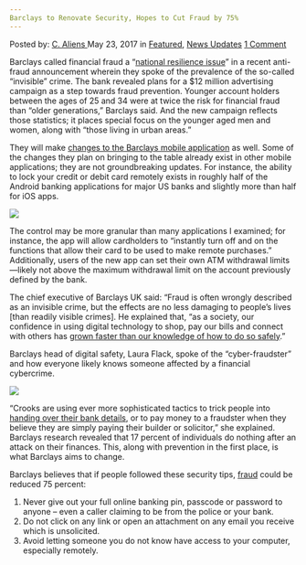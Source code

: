```yaml
---
Barclays to Renovate Security, Hopes to Cut Fraud by 75%
---
```

<article class="post-listing post-20057 post type-post status-publish format-standard has-post-thumbnail hentry category-deepdot-news category-news-updates tag-4202 tag-barclays tag-cut tag-fraud tag-hopes tag-renovate tag-security">
    <div class="post-inner">
        <span>Posted by: <a href="https://www.deepdotweb.com/author/caliens/" title="">C. Aliens </a></span>
    <span>May 23, 2017</span>
    <span>in <a href="https://www.deepdotweb.com/category/deepdot-news/" rel="category tag">Featured</a>, <a href="https://www.deepdotweb.com/category/news-updates/" rel="category tag">News Updates</a></span>
    <span><a href="https://www.deepdotweb.com/2017/05/23/barclays-renovate-security-hopes-cut-fraud-75/#comments">1 Comment</a></span>
    </p>
    <div class="clear"></div>
    <div class="entry">
    <p>Barclays called financial fraud a “<a href="http://m.belfasttelegraph.co.uk/business/news/barclays-declares-new-fightback-against-fraud-35690297.html">national resilience issue</a>” in a recent anti-fraud announcement wherein they spoke of the prevalence of the so-called “invisible” crime. The bank revealed plans for a $12 million advertising campaign as a step towards fraud prevention. Younger account holders between the ages of 25 and 34 were at twice the risk for financial fraud than “older generations,” Barclays said. And the new campaign reflects those statistics; it places special focus on the younger aged men and women, along with “those living in urban areas.”</p>
    <p>They will make <a href="https://www.thesun.co.uk/money/3508348/new-barclays-bank-app-lets-you-turn-off-your-debit-card-to-cut-down-on-scams/">changes to the Barclays mobile application</a> as well. Some of the changes they plan on bringing to the table already exist in other mobile applications; they are not groundbreaking updates. For instance, the ability to lock your credit or debit card remotely exists in roughly half of the Android banking applications for major US banks and slightly more than half for iOS apps.</p>
    <p><img class="wp-image-20062 aligncenter" src="https://www.deepdotweb.com/wp-content/uploads/2017/05/word-image-94.jpeg" srcset="https://www.deepdotweb.com/wp-content/uploads/2017/05/word-image-94.jpeg 900w, https://www.deepdotweb.com/wp-content/uploads/2017/05/word-image-94-300x156.jpeg 300w" sizes="(max-width: 900px) 100vw, 900px" /></p>
    <p>The control may be more granular than many applications I examined; for instance, the app will allow cardholders to “instantly turn off and on the functions that allow their card to be used to make remote purchases.” Additionally, users of the new app can set their own ATM withdrawal limits—likely not above the maximum withdrawal limit on the account previously defined by the bank.</p>
    <p>The chief executive of Barclays UK said: &#8220;Fraud is often wrongly described as an invisible crime, but the effects are no less damaging to people&#8217;s lives [than readily visible crimes]. He explained that, “as a society, our confidence in using digital technology to shop, pay our bills and connect with others has <a href="https://www.deepdotweb.com/2017/03/14/uk-govt-says-bitcoin-ransomware-banking-malware-top-frauds/">grown faster than our knowledge of how to do so safely</a>.”</p>
    <p>Barclays head of digital safety, Laura Flack, spoke of the “cyber-fraudster” and how everyone likely knows someone affected by a financial cybercrime.</p>
    <p><img class="wp-image-20063 aligncenter" src="https://www.deepdotweb.com/wp-content/uploads/2017/05/word-image-95.jpeg" srcset="https://www.deepdotweb.com/wp-content/uploads/2017/05/word-image-95.jpeg 800w, https://www.deepdotweb.com/wp-content/uploads/2017/05/word-image-95-300x188.jpeg 300w" sizes="(max-width: 800px) 100vw, 800px" /></p>
    <p>&#8220;Crooks are using ever more sophisticated tactics to trick people into <a href="https://www.deepdotweb.com/tag/banking/">handing over their bank details</a>, or to pay money to a fraudster when they believe they are simply paying their builder or solicitor,&#8221; she explained. Barclays research revealed that 17 percent of individuals do nothing after an attack on their finances. This, along with prevention in the first place, is what Barclays aims to change.</p>
    <p>Barclays believes that if people followed these security tips, <a href="https://www.deepdotweb.com/tag/fraud">fraud</a> could be reduced 75 percent:</p>
    <ol>
    <li>Never give out your full online banking pin, passcode or password to anyone &#8211; even a caller claiming to be from the police or your bank.</li>
    <li>Do not click on any link or open an attachment on any email you receive which is unsolicited.</li>
    <li>Avoid letting someone you do not know have access to your computer, especially remotely.</li>
    </ol>
    </div>
    <span style="display:none"><a href="https://www.deepdotweb.com/tag/75/" rel="tag">75</a> <a href="https://www.deepdotweb.com/tag/barclays/" rel="tag">barclays</a> <a href="https://www.deepdotweb.com/tag/cut/" rel="tag">cut</a> <a href="https://www.deepdotweb.com/tag/fraud/" rel="tag">fraud</a> <a href="https://www.deepdotweb.com/tag/hopes/" rel="tag">hopes</a> <a href="https://www.deepdotweb.com/tag/renovate/" rel="tag">renovate</a> <a href="https://www.deepdotweb.com/tag/security/" rel="tag">security</a></span> <span style="display:none" class="updated">2017-05-23</span>
    <div style="display:none" class="vcard author" itemprop="author" itemscope itemtype="http://schema.org/Person"><strong class="fn" itemprop="name"><a href="https://www.deepdotweb.com/author/caliens/" title="Posts by C. Aliens" rel="author">C. Aliens</a></strong></div>
    </div>
</article>


